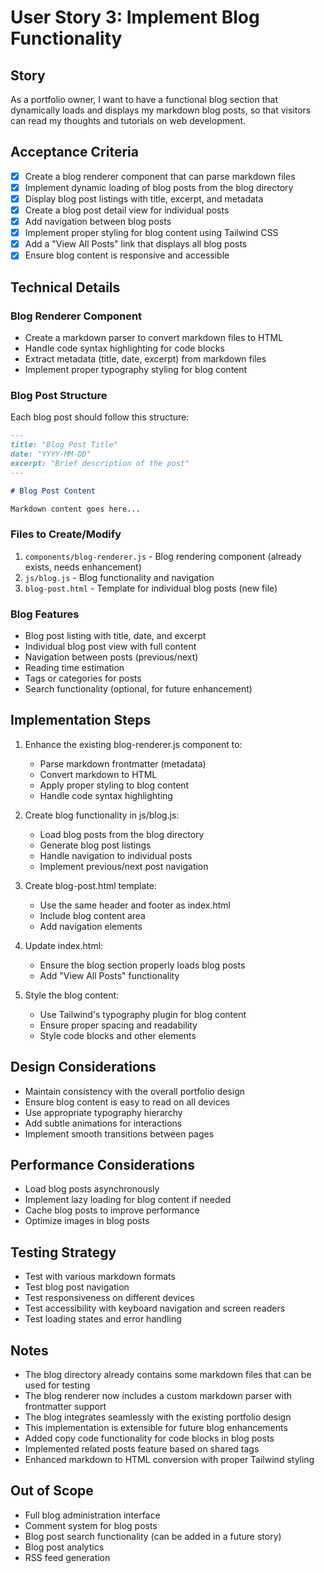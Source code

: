 # User Story 3: Implement Blog Functionality

## Story
As a portfolio owner, I want to have a functional blog section that dynamically loads and displays my markdown blog posts, so that visitors can read my thoughts and tutorials on web development.

## Acceptance Criteria
- [x] Create a blog renderer component that can parse markdown files
- [x] Implement dynamic loading of blog posts from the blog directory
- [x] Display blog post listings with title, excerpt, and metadata
- [x] Create a blog post detail view for individual posts
- [x] Add navigation between blog posts
- [x] Implement proper styling for blog content using Tailwind CSS
- [x] Add a "View All Posts" link that displays all blog posts
- [x] Ensure blog content is responsive and accessible

## Technical Details

### Blog Renderer Component
- Create a markdown parser to convert markdown files to HTML
- Handle code syntax highlighting for code blocks
- Extract metadata (title, date, excerpt) from markdown files
- Implement proper typography styling for blog content

### Blog Post Structure
Each blog post should follow this structure:
```markdown
---
title: "Blog Post Title"
date: "YYYY-MM-DD"
excerpt: "Brief description of the post"
---

# Blog Post Content

Markdown content goes here...
```

### Files to Create/Modify
1. `components/blog-renderer.js` - Blog rendering component (already exists, needs enhancement)
2. `js/blog.js` - Blog functionality and navigation
3. `blog-post.html` - Template for individual blog posts (new file)

### Blog Features
- Blog post listing with title, date, and excerpt
- Individual blog post view with full content
- Navigation between posts (previous/next)
- Reading time estimation
- Tags or categories for posts
- Search functionality (optional, for future enhancement)

## Implementation Steps
1. Enhance the existing blog-renderer.js component to:
   - Parse markdown frontmatter (metadata)
   - Convert markdown to HTML
   - Apply proper styling to blog content
   - Handle code syntax highlighting

2. Create blog functionality in js/blog.js:
   - Load blog posts from the blog directory
   - Generate blog post listings
   - Handle navigation to individual posts
   - Implement previous/next post navigation

3. Create blog-post.html template:
   - Use the same header and footer as index.html
   - Include blog content area
   - Add navigation elements

4. Update index.html:
   - Ensure the blog section properly loads blog posts
   - Add "View All Posts" functionality

5. Style the blog content:
   - Use Tailwind's typography plugin for blog content
   - Ensure proper spacing and readability
   - Style code blocks and other elements

## Design Considerations
- Maintain consistency with the overall portfolio design
- Ensure blog content is easy to read on all devices
- Use appropriate typography hierarchy
- Add subtle animations for interactions
- Implement smooth transitions between pages

## Performance Considerations
- Load blog posts asynchronously
- Implement lazy loading for blog content if needed
- Cache blog posts to improve performance
- Optimize images in blog posts

## Testing Strategy
- Test with various markdown formats
- Test blog post navigation
- Test responsiveness on different devices
- Test accessibility with keyboard navigation and screen readers
- Test loading states and error handling

## Notes
- The blog directory already contains some markdown files that can be used for testing
- The blog renderer now includes a custom markdown parser with frontmatter support
- The blog integrates seamlessly with the existing portfolio design
- This implementation is extensible for future blog enhancements
- Added copy code functionality for code blocks in blog posts
- Implemented related posts feature based on shared tags
- Enhanced markdown to HTML conversion with proper Tailwind styling

## Out of Scope
- Full blog administration interface
- Comment system for blog posts
- Blog post search functionality (can be added in a future story)
- Blog post analytics
- RSS feed generation
